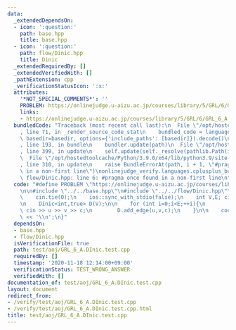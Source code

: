 ```yaml
---
data:
  _extendedDependsOn:
  - icon: ':question:'
    path: base.hpp
    title: base.hpp
  - icon: ':question:'
    path: flow/Dinic.hpp
    title: Dinic
  _extendedRequiredBy: []
  _extendedVerifiedWith: []
  _pathExtension: cpp
  _verificationStatusIcon: ':x:'
  attributes:
    '*NOT_SPECIAL_COMMENTS*': ''
    PROBLEM: https://onlinejudge.u-aizu.ac.jp/courses/library/5/GRL/6/GRL_6_A
    links:
    - https://onlinejudge.u-aizu.ac.jp/courses/library/5/GRL/6/GRL_6_A
  bundledCode: "Traceback (most recent call last):\n  File \"/opt/hostedtoolcache/Python/3.9.0/x64/lib/python3.9/site-packages/onlinejudge_verify/documentation/build.py\"\
    , line 71, in _render_source_code_stat\n    bundled_code = language.bundle(stat.path,\
    \ basedir=basedir, options={'include_paths': [basedir]}).decode()\n  File \"/opt/hostedtoolcache/Python/3.9.0/x64/lib/python3.9/site-packages/onlinejudge_verify/languages/cplusplus.py\"\
    , line 193, in bundle\n    bundler.update(path)\n  File \"/opt/hostedtoolcache/Python/3.9.0/x64/lib/python3.9/site-packages/onlinejudge_verify/languages/cplusplus_bundle.py\"\
    , line 399, in update\n    self.update(self._resolve(pathlib.Path(included), included_from=path))\n\
    \  File \"/opt/hostedtoolcache/Python/3.9.0/x64/lib/python3.9/site-packages/onlinejudge_verify/languages/cplusplus_bundle.py\"\
    , line 310, in update\n    raise BundleErrorAt(path, i + 1, \"#pragma once found\
    \ in a non-first line\")\nonlinejudge_verify.languages.cplusplus_bundle.BundleErrorAt:\
    \ flow/Dinic.hpp: line 6: #pragma once found in a non-first line\n"
  code: "#define PROBLEM \"https://onlinejudge.u-aizu.ac.jp/courses/library/5/GRL/6/GRL_6_A\"\
    \n\n#include \"../../base.hpp\"\n#include \"../../flow/Dinic.hpp\"\n\nint main(){\n\
    \    cin.tie(0);\n    ios::sync_with_stdio(false);\n    int V,E; cin >> V >> E;\n\
    \n    Dinic<int,true> D(V);\n\n    for (int i=0;i<E;++i){\n        int u,v,c;\
    \ cin >> u >> v >> c;\n        D.add_edge(u,v,c);\n    }\n\n    cout << D.max_flow(0,V-1)\
    \ << '\\n';\n}"
  dependsOn:
  - base.hpp
  - flow/Dinic.hpp
  isVerificationFile: true
  path: test/aoj/GRL_6_A.DInic.test.cpp
  requiredBy: []
  timestamp: '2020-11-18 12:14:00+09:00'
  verificationStatus: TEST_WRONG_ANSWER
  verifiedWith: []
documentation_of: test/aoj/GRL_6_A.DInic.test.cpp
layout: document
redirect_from:
- /verify/test/aoj/GRL_6_A.DInic.test.cpp
- /verify/test/aoj/GRL_6_A.DInic.test.cpp.html
title: test/aoj/GRL_6_A.DInic.test.cpp
---
```

